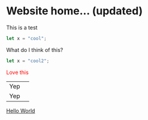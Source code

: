 # Website home... (updated)

This is a test

```typescript
let x = "cool";
```

What do I think of this? 

```javascript
let x = "cool2";
```

<div class="cool1" id="cool2" style="color:red;">
  Love this
</div>

<table>
  <tr><td>Yep<td></tr>
  <tr><td>Yep<td></tr>
</table>

[Hello World](pages/2018/001-hello-world)
